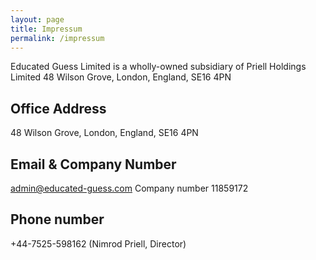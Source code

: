 ```yaml
---
layout: page
title: Impressum
permalink: /impressum
---
```


Educated Guess Limited is a wholly-owned subsidiary of Priell Holdings Limited
48 Wilson Grove, London, England, SE16 4PN

## Office Address
48 Wilson Grove, London, England, SE16 4PN

## Email & Company Number
admin@educated-guess.com
Company number 11859172

## Phone number
+44-7525-598162 (Nimrod Priell, Director)
